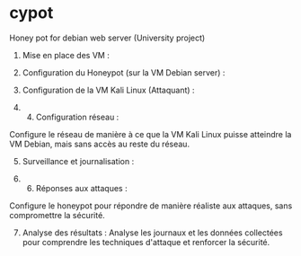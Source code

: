 # cypot
Honey pot for debian web server (University project)


1. Mise en place des VM :

2. Configuration du Honeypot (sur la VM Debian server) :

3. Configuration de la VM Kali Linux (Attaquant) :

4. 4. Configuration réseau :

Configure le réseau de manière à ce que la VM Kali Linux puisse atteindre la VM Debian, mais sans accès au reste du réseau.

5. Surveillance et journalisation :

6. 6. Réponses aux attaques :

Configure le honeypot pour répondre de manière réaliste aux attaques, sans compromettre la sécurité.


7. Analyse des résultats :
Analyse les journaux et les données collectées pour comprendre les techniques d'attaque et renforcer la sécurité.
